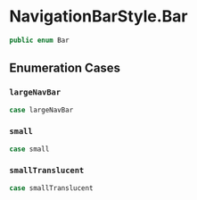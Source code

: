 # NavigationBarStyle.Bar

``` swift
public enum Bar
```

## Enumeration Cases

### `largeNavBar`

``` swift
case largeNavBar
```

### `small`

``` swift
case small
```

### `smallTranslucent`

``` swift
case smallTranslucent
```
